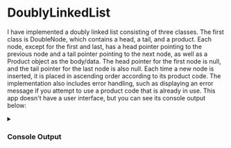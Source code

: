 # DoublyLinkedList
I have implemented a doubly linked list consisting of three classes. The first class is DoubleNode, which contains a head, a tail, and a product. Each node, except for the first and last, has a head pointer pointing to the previous node and a tail pointer pointing to the next node, as well as a Product object as the body/data. The head pointer for the first node is null, and the tail pointer for the last node is also null. Each time a new node is inserted, it is placed in ascending order according to its product code. The implementation also includes error handling, such as displaying an error message if you attempt to use a product code that is already in use.
This app doesn't have a user interface, but you can see its console output below:

<details>
 <summary><h3>Console Output</h3></summary>

Code:

<img src="DoublyLinkedList screenshots/DLL code.png" alt="Image 1" >

Console:

<img src="DoublyLinkedList screenshots/DLL updated output.png" alt="Image 2">


</details>

